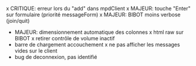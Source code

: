 x CRITIQUE: erreur lors du "add" dans mpdClient
x MAJEUR: touche "Enter" sur formulaire (priorité messageForm)
x MAJEUR: BIBOT moins verbose (join/quit)
- MAJEUR: dimensionnement automatique des colonnes
x html raw sur BIBOT
x retirer contrôle de volume inactif
- barre de chargement accouchement
x ne pas afficher les messages vides sur le client
- bug de deconnexion, pas identifié
